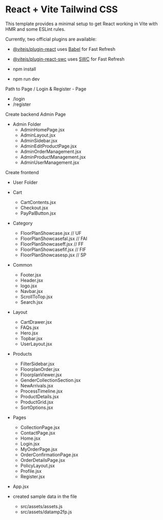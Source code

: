 # React + Vite Tailwind CSS

This template provides a minimal setup to get React working in Vite with HMR and some ESLint rules.

Currently, two official plugins are available:

- [@vitejs/plugin-react](https://github.com/vitejs/vite-plugin-react/blob/main/packages/plugin-react/README.md) uses [Babel](https://babeljs.io/) for Fast Refresh
- [@vitejs/plugin-react-swc](https://github.com/vitejs/vite-plugin-react-swc) uses [SWC](https://swc.rs/) for Fast Refresh

- npm install
- npm run dev

Path to Page / Login & Register - Page
- /login
- /register


Create backend Admin Page
- Admin Folder
    - AdminHomePage.jsx
    - AdminLayout.jsx
    - AdminSidebar.jsx
    - AdminEditProductPage.jsx
    - AdminOrderManagement.jsx
    - AdminProductManagement.jsx
    - AdminUserManagement.jsx

Create frontend
- User Folder
- Cart 
    - CartContents.jsx
    - Checkout.jsx
    - PayPalButton.jsx

- Category
    - FloorPlanShowcase.jsx // UF
    - FloorPlanShowcasefal.jsx // FAI
    - FloorPlanShowcaseff.jsx // FF
    - FloorPlanShowcasefif.jsx // FIF
    - FloorPlanShowcasesp.jsx // SP

- Common
    - Footer.jsx
    - Header.jsx
    - logo.jsx
    - Navbar.jsx
    - ScrollToTop.jsx
    - Search.jsx

- Layout
    - CartDrawer.jsx
    - FAQs.jsx
    - Hero.jsx
    - Topbar.jsx
    - UserLayout.jsx

- Products
    - FilterSidebar.jsx
    - FloorplanOrder.jsx
    - FloorplanViewer.jsx
    - GenderCollectionSection.jsx
    - NewArrivals.jsx
    - ProcessTimeline.jsx
    - ProductDetails.jsx
    - ProductGrid.jsx
    - SortOptions.jsx

- Pages
    - CollectionPage.jsx
    - ContactPage.jsx
    - Home.jsx
    - Login.jsx
    - MyOrderPage.jsx
    - OrderConfirmationPage.jsx
    - OrderDetailsPage.jsx
    - PolicyLayout.jsx
    - Profile.jsx
    - Register.jsx

- App.jsx


- created sample data in the file 
   - src/assets/assets.js
   - src/assets/datamp2fp.js